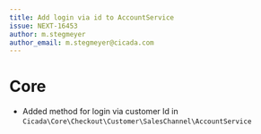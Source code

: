 ```yaml
---
title: Add login via id to AccountService
issue: NEXT-16453
author: m.stegmeyer
author_email: m.stegmeyer@cicada.com
---
```

# Core
* Added method for login via customer Id in `Cicada\Core\Checkout\Customer\SalesChannel\AccountService`

